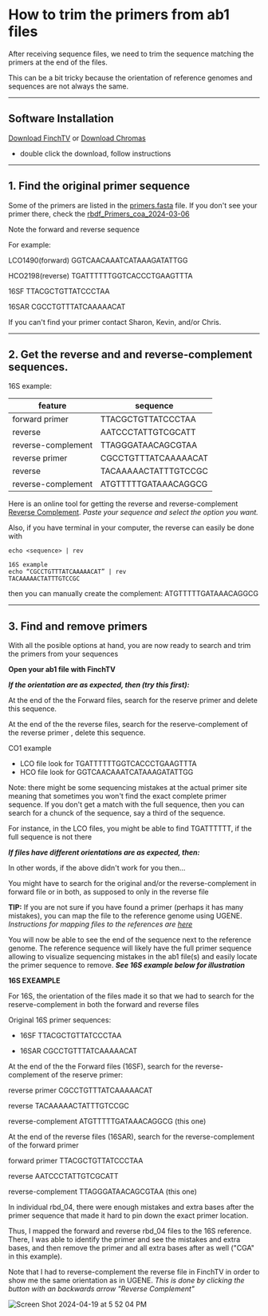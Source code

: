 # How to trim the primers from ab1 files

After receiving sequence files, we need to trim the sequence matching the primers at the end of the files.

This can be a bit tricky because the orientation of reference genomes and sequences are not always the same.

---

## Software Installation

[Download FinchTV](https://digitalworldbiology.com/FinchTV) or [Download Chromas](https://technelysium.com.au/wp/chromas/)

   * double click the download, follow instructions

---

## 1. Find the original primer sequence

Some of the primers are listed in the [primers.fasta](https://github.com/tamucc-gcl/prj_rotablue_barcoding/blob/main/data/primers.fasta) file. 
If you don't see your primer there, check the [rbdf_Primers_coa_2024-03-06](https://tamucc-my.sharepoint.com/:x:/r/personal/chris_bird_tamucc_edu/_layouts/15/guestaccess.aspx?share=EbJqa9SiJDxMsdDO2VRDEsABBOdXy8YYheWYAQoxR3FKvw)

Note the forward and reverse sequence

For example:

LCO1490(forward)	GGTCAACAAATCATAAAGATATTGG

HCO2198(reverse)	TGATTTTTTGGTCACCCTGAAGTTTA

16SF			TTACGCTGTTATCCCTAA

16SAR			CGCCTGTTTATCAAAAACAT

If you can't find your primer contact Sharon, Kevin, and/or Chris.

---

## 2. Get the reverse and and reverse-complement sequences.


16S example:

| feature | sequence|
| ---|---|
|forward primer	|	TTACGCTGTTATCCCTAA |
| reverse	|	AATCCCTATTGTCGCATT |
| reverse-complement | TTAGGGATAACAGCGTAA |
| reverse primer |CGCCTGTTTATCAAAAACAT |
| reverse	| TACAAAAACTATTTGTCCGC |
| reverse-complement | ATGTTTTTGATAAACAGGCG|

Here is an online tool for getting the reverse and reverse-complement [Reverse Complement](https://www.bioinformatics.org/sms/rev_comp.html). 
*Paste your sequence and select the option you want.*

Also, if you have terminal in your computer, the reverse can easily be done with 
```
echo <sequence> | rev

16S example
echo “CGCCTGTTTATCAAAAACAT” | rev
TACAAAAACTATTTGTCCGC
```
then you can manually create the complement: ATGTTTTTGATAAACAGGCG

---

## 3. Find and remove primers

With all the posible options at hand, you are now ready to search and trim the primers from your sequences

**Open your ab1 file with FinchTV**

***If the orientation are as expected, then (try this first):***

At the end of the the Forward files,  search for the reserve primer and delete this sequence.

At the end of the the reverse files,  search for the reserve-complement of the reverse primer , delete this sequence.

CO1 example
* LCO file look for TGATTTTTTGGTCACCCTGAAGTTTA
* HCO file look for GGTCAACAAATCATAAAGATATTGG

Note: there might be some sequencing mistakes at the actual primer site meaning that sometimes 
you won't find the exact complete primer sequence. If you don't get a match with the full sequence,
then you can search for a chunck of the sequence, say a third of the sequence. 

For instance, in the LCO files, you might be able to find
TGATTTTTT, if the full sequence is not there

***If files have different orientations are as expected, then:***

In other words, if the above didn't work for you then...

You might have to search for the original and/or the reverse-complement in forward file or in both, as supposed to only in the reverse file

**TIP:** If you are not sure if you have found a primer (perhaps it has many mistakes), you can map the file to the reference genome using UGENE. *Instructions for mapping files to the references are [here](https://github.com/tamucc-gcl/prj_rotablue_barcoding/blob/main/scripts/howto_edit_ab1.md)*

You will now be able to see the end of the sequence next to the reference genome. 
The reference sequence will likely have the full primer sequence allowing to visualize sequencing mistakes in the ab1 file(s) and easily locate the primer sequence to remove. ***See 16S example below for illustration***

**16S EXEAMPLE**

For 16S, the orientation of the files made it so that we had to search for the reserve-complement in both the forward and reverse files

Original 16S primer sequences:

* 16SF	TTACGCTGTTATCCCTAA

* 16SAR	CGCCTGTTTATCAAAAACAT

At the end of the the Forward files (16SF),  search for the reverse-complement of the reserve primer:

reverse primer				  CGCCTGTTTATCAAAAACAT

reverse						      TACAAAAACTATTTGTCCGC

reverse-complement			ATGTTTTTGATAAACAGGCG (this one)

At the end of the reverse files (16SAR), search for the reverse-complement of the forward primer

forward primer				  TTACGCTGTTATCCCTAA

reverse						      AATCCCTATTGTCGCATT

reverse-complement			TTAGGGATAACAGCGTAA (this one)

In individual rbd_04, there were enough mistakes and extra bases after the primer sequence that made it hard to pin down the exact primer location.

Thus, I mapped the forward and reverse rbd_04 files to the 16S reference. 
There, I was able to identify the primer and see the mistakes and extra bases, and then remove the primer and all extra bases after as well ("CGA" in this example).

Note that I had to reverse-complement the reverse file in FinchTV in order to show me the same orientation as in UGENE.
*This is done by clicking the button with an backwards arrow "Reverse Complement"*

![Screen Shot 2024-04-19 at 5 52 04 PM](https://github.com/tamucc-gcl/prj_rotablue_barcoding/assets/40210956/df1a2d57-aca1-4af0-8dd5-3e58b89a1492)
